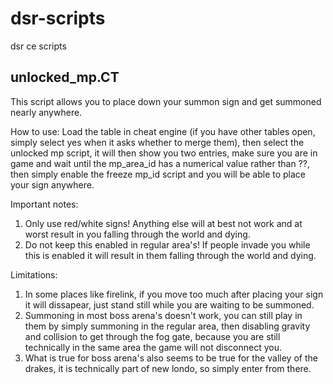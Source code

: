 # dsr-scripts
dsr ce scripts

## unlocked_mp.CT
This script allows you to place down your summon sign and get summoned nearly anywhere.

How to use:
Load the table in cheat engine (if you have other tables open, simply select yes when it asks whether to merge them), then select the unlocked mp script, it will then show you two entries, make sure you are in game and wait until the mp_area_id has a numerical value rather than ??, then simply enable the freeze mp_id script and you will be able to place your sign anywhere.

Important notes:
1. Only use red/white signs! Anything else will at best not work and at worst result in you falling through the world and dying.
2. Do not keep this enabled in regular area's! If people invade you while this is enabled it will result in them falling through the world and dying.

Limitations:
1. In some places like firelink, if you move too much after placing your sign it will dissapear, just stand still while you are waiting to be summoned.
2. Summoning in most boss arena's doesn't work, you can still play in them by simply summoning in the regular area, then disabling gravity and collision to get through the fog gate, because you are still technically in the same area the game will not disconnect you.
3. What is true for boss arena's also seems to be true for the valley of the drakes, it is technically part of new londo, so simply enter from there.
